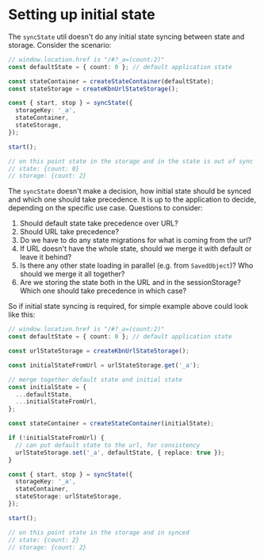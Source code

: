 # Setting up initial state

The `syncState` util doesn't do any initial state syncing between state and storage.
Consider the scenario:

```ts
// window.location.href is "/#?_a=(count:2)"
const defaultState = { count: 0 }; // default application state

const stateContainer = createStateContainer(defaultState);
const stateStorage = createKbnUrlStateStorage();

const { start, stop } = syncState({
  storageKey: '_a',
  stateContainer,
  stateStorage,
});

start();

// on this point state in the storage and in the state is out of sync
// state: {count: 0}
// storage: {count: 2}
```

The `syncState` doesn't make a decision, how initial state should be synced and which one should take precedence.
It is up to the application to decide, depending on the specific use case.
Questions to consider:

1. Should default state take precedence over URL?
2. Should URL take precedence?
3. Do we have to do any state migrations for what is coming from the url?
4. If URL doesn't have the whole state, should we merge it with default or leave it behind?
5. Is there any other state loading in parallel (e.g. from `SavedObject`)? Who should we merge it all together?
6. Are we storing the state both in the URL and in the sessionStorage? Which one should take precedence in which case?

So if initial state syncing is required, for simple example above could look like this:

```ts
// window.location.href is "/#?_a=(count:2)"
const defaultState = { count: 0 }; // default application state

const urlStateStorage = createKbnUrlStateStorage();

const initialStateFromUrl = urlStateStorage.get('_a');

// merge together default state and initial state
const initialState = {
  ...defaultState,
  ...initialStateFromUrl,
};

const stateContainer = createStateContainer(initialState);

if (!initialStateFromUrl) {
  // can put default state to the url, for consistency
  urlStateStorage.set('_a', defaultState, { replace: true });
}

const { start, stop } = syncState({
  storageKey: '_a',
  stateContainer,
  stateStorage: urlStateStorage,
});

start();

// on this point state in the storage and in synced
// state: {count: 2}
// storage: {count: 2}
```
